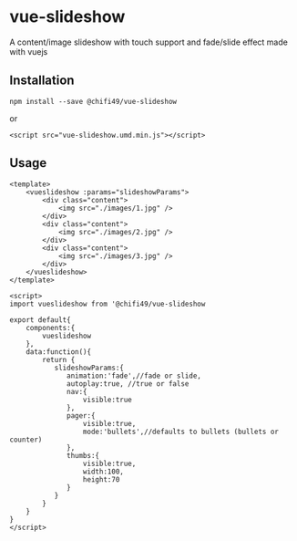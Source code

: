 # vue-slideshow
A content/image slideshow with touch support and fade/slide effect made with vuejs

## Installation
`npm install --save @chifi49/vue-slideshow`

or

`<script src="vue-slideshow.umd.min.js"></script>`

## Usage
```
<template>
    <vueslideshow :params="slideshowParams">
        <div class="content">
            <img src="./images/1.jpg" />
        </div>
        <div class="content">
            <img src="./images/2.jpg" />
        </div>
        <div class="content">
            <img src="./images/3.jpg" />
        </div>
    </vueslideshow>
</template>

<script>
import vueslideshow from '@chifi49/vue-slideshow

export default{
    components:{
        vueslideshow
    },
    data:function(){
        return {
           slideshowParams:{
              animation:'fade',//fade or slide,
              autoplay:true, //true or false
              nav:{
                  visible:true
              },
              pager:{
                  visible:true,
                  mode:'bullets',//defaults to bullets (bullets or counter)
              },
              thumbs:{
                  visible:true,
                  width:100,
                  height:70
              }
           }
        }
    }
}
</script>

```